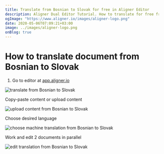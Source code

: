 ```yaml
---
title: Translate from Bosnian to Slovak for free in Aligner Editor
description: Aligner Dual Editor Tutorial. How to translate for free from Bosnian to Slovak. Aligner is multilingual document management platform. 
ogImage: "https://www.aligner.io/images/aligner-logo.png"
date: 2020-05-06T07:09:21+03:00
image: ../images/aligner-logo.png
onBlog: true
---
```


# How to translate document from Bosnian to Slovak

1. Go to editor at [app.aligner.io](https://app.aligner.io "Aligner App web page")

![translate from Bosnian to Slovak](../aligner-blank-editor.png "translate from Bosnian to Slovak")

Copy-paste content or upload content

![upload content from Bosnian to Slovak](../aligner-uploaded-document.png "upload content from Bosnian to Slovak")

Choose desired language

![choose machine translation from Bosnian to Slovak](../aligner-language-dropdown.png "choose machine translation from Bosnian to Slovak")

Work and edit 2 documents in parallel

![edit translation from Bosnian to Slovak](../aligner-double-sitded-editor.png "edit translation from Bosnian to Slovak")

